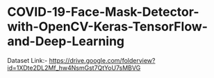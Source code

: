 # COVID-19-Face-Mask-Detector-with-OpenCV-Keras-TensorFlow-and-Deep-Learning


Dataset Link:- https://drive.google.com/folderview?id=1XDte2DL2Mf_hw4NsmGst7QtYoU7sMBVG

